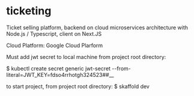 # ticketing
Ticket selling platform, backend on cloud microservices architecture with Node.js / Typescript, client on Next.JS

Cloud Platform: Google Cloud Plarform

Must add jwt secret to local machine
from project root directory:

$ kubectl create secret generic jwt-secret --from-literal=JWT_KEY=fdso4rrhotgh324523##__

to start project, from project root directory:
$ skaffold dev
